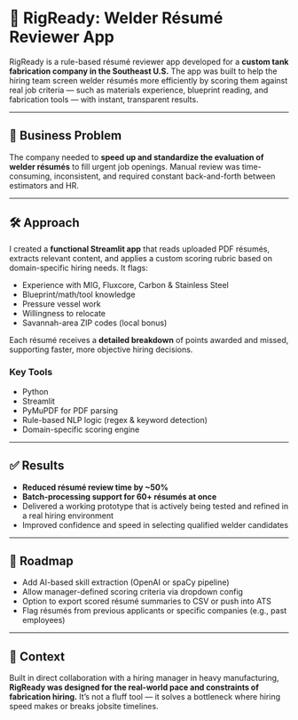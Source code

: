 # 🔧 RigReady: Welder Résumé Reviewer App

RigReady is a rule-based résumé reviewer app developed for a **custom tank fabrication company in the Southeast U.S.** The app was built to help the hiring team screen welder résumés more efficiently by scoring them against real job criteria — such as materials experience, blueprint reading, and fabrication tools — with instant, transparent results.

---

## 🧠 Business Problem

The company needed to **speed up and standardize the evaluation of welder résumés** to fill urgent job openings. Manual review was time-consuming, inconsistent, and required constant back-and-forth between estimators and HR.

---

## 🛠️ Approach

I created a **functional Streamlit app** that reads uploaded PDF résumés, extracts relevant content, and applies a custom scoring rubric based on domain-specific hiring needs. It flags:

- Experience with MIG, Fluxcore, Carbon & Stainless Steel
- Blueprint/math/tool knowledge
- Pressure vessel work
- Willingness to relocate
- Savannah-area ZIP codes (local bonus)

Each résumé receives a **detailed breakdown** of points awarded and missed, supporting faster, more objective hiring decisions.

### Key Tools
- Python
- Streamlit
- PyMuPDF for PDF parsing
- Rule-based NLP logic (regex & keyword detection)
- Domain-specific scoring engine

---

## ✅ Results

- **Reduced résumé review time by ~50%**
- **Batch-processing support for 60+ résumés at once**
- Delivered a working prototype that is actively being tested and refined in a real hiring environment
- Improved confidence and speed in selecting qualified welder candidates

---

## 🔮 Roadmap

- Add AI-based skill extraction (OpenAI or spaCy pipeline)
- Allow manager-defined scoring criteria via dropdown config
- Option to export scored résumé summaries to CSV or push into ATS
- Flag résumés from previous applicants or specific companies (e.g., past employees)

---

## 🔐 Context

Built in direct collaboration with a hiring manager in heavy manufacturing, **RigReady was designed for the real-world pace and constraints of fabrication hiring.** It’s not a fluff tool — it solves a bottleneck where hiring speed makes or breaks jobsite timelines.

